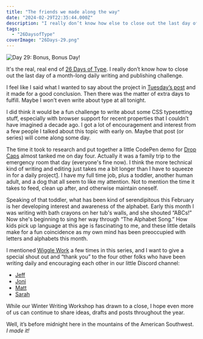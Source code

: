 ```yaml
---
title: "The friends we made along the way"
date: "2024-02-29T22:35:44.000Z"
description: "I really don’t know how else to close out the last day of a month-long daily writing and publishing challenge."
tags: 
  - "26DaysofType"
coverImage: "26Days-29.png"
---
```


![Day 29: Bonus, Bonus Day!](/img/post-images/26Days-29-1024x576.png)

It's the real, real end of [26 Days of Type](https://nicksimson.com/26-days-of-type/). I really don’t know how to close out the last day of a month-long daily writing and publishing challenge.

I feel like I said what I wanted to say about the project in [Tuesday’s post](https://nicksimson.com/posts/a-font-is-a-personal-thing/) and it made for a good conclusion. Then there was the matter of extra days to fulfill. Maybe I won't even write about type at all tonight.

I did think it would be a fun challenge to write about some CSS typesetting stuff, especially with browser support for recent properties that I couldn’t have imagined a decade ago. I got a lot of encouragement and interest from a few people I talked about this topic with early on. Maybe that post (or series) will come along some day.

The time it took to research and put together a little CodePen demo for [Drop Caps](https://nicksimson.com/posts/drop-caps/) almost tanked me on day four. Actually it was a family trip to the emergency room that day (everyone's fine now). I think the more technical kind of writing and editing just takes me a bit longer than I have to squeeze in for a daily project[1](#9fb52aa9-c738-4656-ba4e-c27e6fc1f22b). I have my full time job, plus a toddler, another human adult, and a dog that all seem to like my attention. Not to mention the time it takes to feed, clean up after, and otherwise maintain oneself.

Speaking of that toddler, what has been kind of serendipitous this February is her developing interest and awareness of the alphabet. Early this month I was writing with bath crayons on her tub's walls, and she shouted “ABCs!” Now she's beginning to sing her way through “The Alphabet Song.” How kids pick up language at this age is fascinating to me, and these little details make for a fun coincidence as my own mind has been preoccupied with letters and alphabets this month.

I mentioned [Wiggle Work](https://wiggle.work/) a few times in this series, and I want to give a special shout out and “thank you” to the four other folks who have been writing daily and encouraging each other in our little Discord channel:

- [Jeff](https://micro.webology.dev/archive/)
- [Joni](https://www.breakfastletters.com/archives)
- [Matt](https://garden.mattstein.com/notes)
- [Sarah](https://www.sarahgebauer.com/post/)

While our Winter Writing Workshop has drawn to a close, I hope even more of us can continue to share ideas, drafts and posts throughout the year.

Well, it’s before midnight here in the mountains of the American Southwest. _I made it!_
